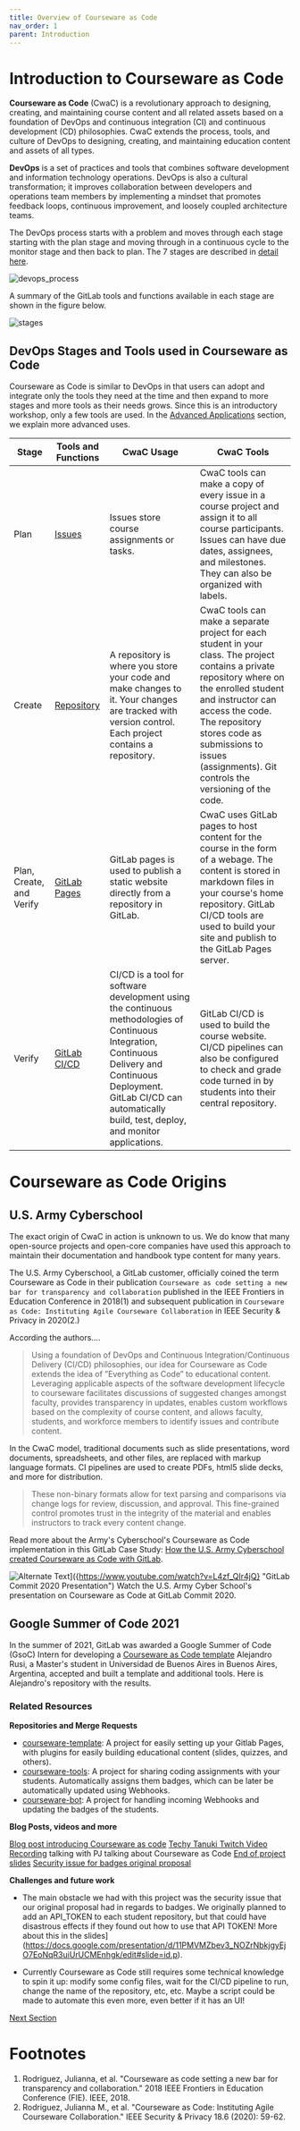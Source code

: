 ```yaml
---
title: Overview of Courseware as Code
nav_order: 1
parent: Introduction
---
```


# Introduction to Courseware as Code

**Courseware as Code** (CwaC) is a revolutionary approach to designing, creating, and maintaining course content and all related assets based on a foundation of DevOps and continuous integration (CI) and continuous development (CD) philosophies. CwaC extends the process, tools, and culture of DevOps to designing, creating, and maintaining education content and assets of all types.

**DevOps** is a set of practices and tools that combines software development and information technology operations. DevOps is also a cultural transformation; it improves collaboration between developers and operations team members by implementing a mindset that promotes feedback loops, continuous improvement, and loosely coupled architecture teams.  


The DevOps process starts with a problem and moves through each stage starting with the plan stage and moving through in a continuous cycle to the monitor stage and then back to plan. The 7 stages are described in [detail here](https://about.gitlab.com/stages-devops-lifecycle/).

![devops_process]({{site.baseurl}}/attached_files/images/devops_process.png)

A summary of the GitLab tools and functions available in each stage are shown in the figure below.

![stages]({{site.baseurl}}/attached_files/images/stages.png)

## DevOps Stages and Tools used in Courseware as Code
Courseware as Code is similar to DevOps in that users can adopt and integrate only the tools they need at the time and then expand to more stages and more tools as their needs grows. Since this is an introductory workshop, only a few tools are used. In the [Advanced Applications](https://devops-education.gitlab.io/cwac-workshop/course/advanced/) section, we explain more advanced uses.


| Stage| Tools and Functions | CwaC Usage | CwaC Tools |
|------|---------------------|------------|------------|
| Plan | [Issues](https://docs.gitlab.com/ee/user/project/issues/#issues) | Issues store course assignments or tasks.| CwaC tools can make a copy of every issue in a course project and assign it to all course participants. Issues can have due dates, assignees, and milestones. They can also be organized with labels.|
| Create |[Repository](https://docs.gitlab.com/ee/user/project/repository/#repository) | A repository is where you store your code and make changes to it. Your changes are tracked with version control. Each project contains a repository. | CwaC tools can make a separate project for each student in your class. The project contains a private repository where on the enrolled student and instructor can access the code. The repository stores code as submissions to issues (assignments). Git controls the versioning of the code.|
| Plan, Create, and Verify | [GitLab Pages](https://docs.gitlab.com/ee/user/project/pages/) | GitLab pages is used to publish a static website directly from a repository in GitLab.| CwaC uses GitLab pages to host content for the course in the form of a webage. The content is stored in markdown files in your course's home repository. GitLab CI/CD tools are used to build your site and publish to the GitLab Pages server. |
| Verify | [GitLab CI/CD](https://docs.gitlab.com/ee/ci/index.html)| CI/CD is a tool for software development using the continuous methodologies of Continuous Integration, Continuous Delivery and Continuous Deployment. GitLab CI/CD can automatically build, test, deploy, and monitor applications. | GitLab CI/CD is used to build the course website. CI/CD pipelines can also be configured to check and grade code turned in by students into their central repository.|  



# Courseware as Code Origins

## U.S. Army Cyberschool

The exact origin of CwaC in action is unknown to us. We do know that many open-source projects and open-core companies have used this approach to maintain their documentation and handbook type content for many years.

The U.S. Army Cyberschool, a GitLab customer, officially coined the term Courseware as Code in their publication `Courseware as code setting a new bar for transparency and collaboration` published in the IEEE Frontiers in Education Conference in 2018(1) and subsequent publication in `Courseware as Code: Instituting Agile Courseware Collaboration` in IEEE Security & Privacy in 2020(2.)

According the authors....

>Using a foundation of DevOps and Continuous Integration/Continuous Delivery (CI/CD) philosophies, our idea for Courseware as Code extends the idea of ”Everything as Code” to educational content. Leveraging applicable aspects of the software development lifecycle to courseware facilitates discussions of suggested changes amongst faculty, provides transparency in updates, enables custom workflows based on the complexity of course content, and allows faculty, students, and workforce members to identify issues and contribute content.

In the CwaC model, traditional documents such as slide presentations, word documents, spreadsheets, and other files, are replaced with markup language formats. CI pipelines are used to create PDFs, html5 slide decks, and more for distribution.

>These non-binary formats allow for text parsing and comparisons via change logs for review, discussion, and approval. This fine-grained control promotes trust in the integrity of the material and enables instructors to track every content change.

Read more about the Army's Cyberschool's Courseware as Code implementation in this GitLab Case Study: [How the U.S. Army Cyberschool created Courseware as Code with GitLab](https://about.gitlab.com/customers/us_army_cyber_school/).

![Alternate Text]({image-url})]({https://www.youtube.com/watch?v=L4zf_QIr4jQ} "GitLab Commit 2020 Presentation")
Watch the U.S. Army Cyber School's presentation on Courseware as Code at GitLab Commit 2020.

## Google Summer of Code 2021

In the summer of 2021, GitLab was awarded a Google Summer of Code (GsoC) Intern for developing a [Courseware as Code template](https://summerofcode.withgoogle.com/archive/2021/projects/4787041501446144/) Alejandro Rusi, a Master's student in Universidad de Buenos Aires in Buenos Aires, Argentina, accepted and built a template and additional tools. Here is Alejandro's repository with the results.

### Related Resources
**Repositories and Merge Requests**

- [courseware-template](https://gitlab.com/courseware-as-code/courseware-template): A project for easily setting up your Gitlab Pages, with plugins for easily building educational content (slides, quizzes, and others).
- [courseware-tools](https://gitlab.com/courseware-as-code/courseware-tools):  A project for sharing coding assignments with your students. Automatically assigns them badges, which can be later be automatically updated using Webhooks.
- [courseware-bot](https://gitlab.com/courseware-as-code/courseware-bot): A project for handling incoming Webhooks and updating the badges of the students.

**Blog Posts, videos and more**

[Blog post introducing Courseware as code](https://alejandro-rusi.gitlab.io/2021/05/31/toward-courseware)
[Techy Tanuki Twitch Video Recording](https://youtu.be/qgQQ4MgnKR4) talking with PJ talking about Courseware as Code
[End of project slides](https://docs.google.com/presentation/d/1rydx63ZojP6aLdeXfvAX1UOX4lRAP41y_nAp8rdjlZs/edit?usp=sharing)
[Security issue for badges original proposal](https://docs.google.com/presentation/d/11PMVMZbev3_NOZrNbkjgyEjO7EoNqR3uiUrUCMEnhgk/edit?usp=sharing)

**Challenges and future work**

- The main obstacle we had with this project was the security issue that our original proposal had in regards to badges. We originally planned to add an API_TOKEN to each student repository, but that could have disastrous effects if they found out how to use that API TOKEN! More about this in the slides](https://docs.google.com/presentation/d/11PMVMZbev3_NOZrNbkjgyEjO7EoNqR3uiUrUCMEnhgk/edit#slide=id.p).

- Currently Courseware as Code still requires some technical knowledge to spin it up: modify some config files, wait for the CI/CD pipeline to run, change the name of the repository, etc, etc. Maybe a script could be made to automate this even more, even better if it has an UI!

[Next Section](https://devops-education.gitlab.io/cwac-workshop/course/benefits/)

# Footnotes
1. Rodriguez, Julianna, et al. "Courseware as code setting a new bar for transparency and collaboration." 2018 IEEE Frontiers in Education Conference (FIE). IEEE, 2018.
2. Rodriguez, Julianna M., et al. "Courseware as Code: Instituting Agile Courseware Collaboration." IEEE Security & Privacy 18.6 (2020): 59-62.
